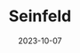 ---
title: Seinfeld
fulltitle: Seinfeld
date: 2023-10-07
tags:
- 2023
characters:
- tzipora
categories:
- announcements
keywords:
- 2023
url: /stories/seinfeld/
toc: false
rgb: 255, 192, 22
image: /images/fullres/seinfeld.jpg
reddit: null
print: null
video: null
caption: Drawn to celebrate 500 followers on [Twitter](https://x.com/vekllei).
---